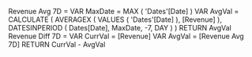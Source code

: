    Revenue Avg 7D =
VAR MaxDate = MAX ( 'Dates'[Date] )
VAR AvgVal =
CALCULATE (
AVERAGEX (
VALUES ( 'Dates'[Date] ),
[Revenue]
),
DATESINPERIOD ( Dates[Date], MaxDate, -7, DAY )
)
RETURN
AvgVal
Revenue Diff 7D =
VAR CurrVal = [Revenue]
VAR AvgVal = [Revenue Avg 7D]
RETURN
CurrVal - AvgVal
